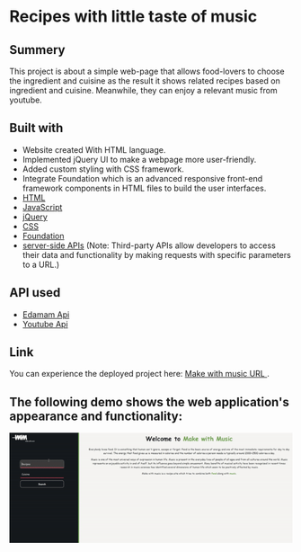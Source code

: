 # <Recipes-with-little-taste-of-music>
# Recipes with little taste of music
## Summery
This project is about a simple web-page that allows food-lovers to choose the ingredient and cuisine as the result it shows related recipes based on ingredient and cuisine. Meanwhile, they can enjoy a relevant music from youtube.
## Built with
* Website created With HTML language.
* Implemented jQuery UI to make a webpage more user-friendly.
* Added custom styling with CSS framework.
* Integrate Foundation which is an advanced responsive front-end framework components in HTML files to build the user interfaces.
* [HTML](https://developer.mozilla.org/en-US/docs/Web/HTML)
* [JavaScript](https://developer.mozilla.org/en-US/docs/Web/JavaScript)
* [jQuery](https://api.jquery.com/)
* [CSS](https://developer.mozilla.org/en-US/docs/Web/CSS)
* [Foundation](https://get.foundation/index.html)
* [server-side APIs](https://coding-boot-camp.github.io/full-stack/apis/api-resources) 
(Note: Third-party APIs allow developers to access their data and functionality by making requests with specific parameters to a URL.)
## API used
* [Edamam Api](https://api.edamam.com/api/recipes/v2?type=public&q=food&app_id=89d029e6&app_key=3ede82a48f3b73939f6b5d34debc9f2a&)
* [Youtube Api](https://www.googleapis.com/youtube/v3/playlistItems?part=snippet&maxResults=1&playlistId=PLfy0DLB0T_kiMZ8i3AGeQWGouY5BwIP1v&key=AIzaSyBd7uSG8_YQsVb1tJsSUQkYH1Lpq1TWANQ) 
## Link
You can experience the deployed project here: [Make with music URL ](https://hadisparsa.github.io/project-one/index.html).
## The following demo shows the web application's appearance and functionality:
![screenshot](./assets/images/sample.gif)